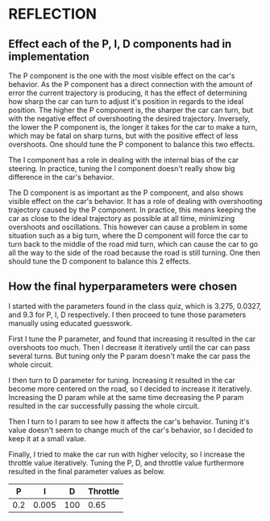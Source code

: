 # REFLECTION

## Effect each of the P, I, D components had in implementation
The P component is the one with the most visible effect on the car's behavior. As the P component has a direct connection with the amount of error the current trajectory is producing, it has the effect of determining how sharp the car can turn to adjust it's position in regards to the ideal position. The higher the P component is, the sharper the car can turn, but with the negative effect of overshooting the desired trajectory. Inversely, the lower the P component is, the longer it takes for the car to make a turn, which may be fatal on sharp turns, but with the positive effect of less overshoots. One should tune the P component to balance this two effects.

The I component has a role in dealing with the internal bias of the car steering. In practice, tuning the I component doesn't really show big difference in the car's behavior.

The D component is as important as the P component, and also shows visible effect on the car's behavior. It has a role of dealing with overshooting trajectory caused by the P component. In practice, this means keeping the car as close to the ideal trajectory as possible at all time, minimizing overshoots and oscillations. This however can cause a problem in some situation such as a big turn, where the D component will force the car to turn back to the middle of the road mid turn, which can cause the car to go all the way to the side of the road because the road is still turning. One then should tune the D component to balance this 2 effects.

## How the final hyperparameters were chosen
I started with the parameters found in the class quiz, which is 3.275, 0.0327, and 9.3 for P, I, D respectively. I then proceed to tune those parameters manually using educated guesswork.

First I tune the P parameter, and found that increasing it resulted in the car overshoots too much. Then I decrease it iteratively until the car can pass several turns. But tuning only the P param doesn't make the car pass the whole circuit.

I then turn to D parameter for tuning. Increasing it resulted in the car become more centered on the road, so I decided to increase it iteratively. Increasing the D param while at the same time decreasing the P param resulted in the car successfully passing the whole circuit.

Then I turn to I param to see how it affects the car's behavior. Tuning it's value doesn't seem to change much of the car's behavior, so I decided to keep it at a small value.

Finally, I tried to make the car run with higher velocity, so I increase the throttle value iteratively. Tuning the P, D, and throttle value furthermore resulted in the final parameter values as below.

P | I | D | Throttle
--- | --- | --- | ---
0.2 | 0.005 | 100 | 0.65
